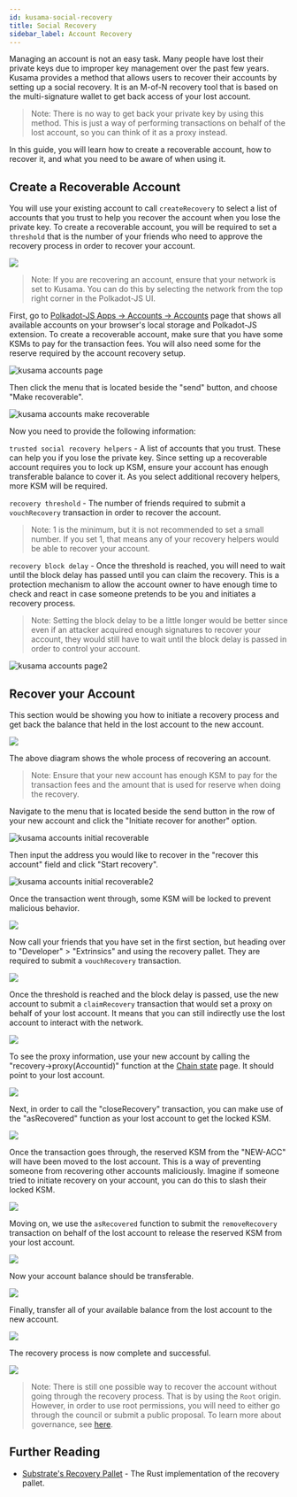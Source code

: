 ```yaml
---
id: kusama-social-recovery
title: Social Recovery
sidebar_label: Account Recovery
---
```


Managing an account is not an easy task. Many people have lost their private keys due to improper
key management over the past few years. Kusama provides a method that allows users to recover their
accounts by setting up a social recovery. It is an M-of-N recovery tool that is based on the
multi-signature wallet to get back access of your lost account.

> Note: There is no way to get back your private key by using this method. This is just a way of
> performing transactions on behalf of the lost account, so you can think of it as a proxy instead.

In this guide, you will learn how to create a recoverable account, how to recover it, and what you
need to be aware of when using it.

## Create a Recoverable Account

You will use your existing account to call `createRecovery` to select a list of accounts that you
trust to help you recover the account when you lose the private key. To create a recoverable
account, you will be required to set a `threshold` that is the number of your friends who need to
approve the recovery process in order to recover your account.

![](../../assets/recovery/social-recovery-diag-1.png)

> Note: If you are recovering an account, ensure that your network is set to Kusama. You can do this
> by selecting the network from the top right corner in the Polkadot-JS UI.

First, go to [Polkadot-JS Apps -> Accounts -> Accounts](https://polkadot.js.org/apps/#/accounts)
page that shows all available accounts on your browser's local storage and Polkadot-JS extension. To
create a recoverable account, make sure that you have some KSMs to pay for the transaction fees. You
will also need some for the reserve required by the account recovery setup.

![kusama accounts page](../../assets/kusama/kusama_social_recovery_accounts_page.png)

Then click the menu that is located beside the "send" button, and choose "Make recoverable".

![kusama accounts make recoverable](../../assets/kusama/kusama_make_recoverable.png)

Now you need to provide the following information:

`trusted social recovery helpers` - A list of accounts that you trust. These can help you if you
lose the private key. Since setting up a recoverable account requires you to lock up KSM, ensure
your account has enough transferable balance to cover it. As you select additional recovery helpers,
more KSM will be required.

`recovery threshold` - The number of friends required to submit a `vouchRecovery` transaction in
order to recover the account.

> Note: 1 is the minimum, but it is not recommended to set a small number. If you set 1, that means
> any of your recovery helpers would be able to recover your account.

`recovery block delay` - Once the threshold is reached, you will need to wait until the block delay
has passed until you can claim the recovery. This is a protection mechanism to allow the account
owner to have enough time to check and react in case someone pretends to be you and initiates a
recovery process.

> Note: Setting the block delay to be a little longer would be better since even if an attacker
> acquired enough signatures to recover your account, they would still have to wait until the block
> delay is passed in order to control your account.

![kusama accounts page2](../../assets/kusama/kusama_make_account_recoverable.png)

## Recover your Account

This section would be showing you how to initiate a recovery process and get back the balance that
held in the lost account to the new account.

![](../../assets/recovery/social-recovery-diag-2.png)

The above diagram shows the whole process of recovering an account.

> Note: Ensure that your new account has enough KSM to pay for the transaction fees and the amount
> that is used for reserve when doing the recovery.

Navigate to the menu that is located beside the send button in the row of your new account and click
the "Initiate recover for another" option.

![kusama accounts initial recoverable](../../assets/kusama/kusama_make_recoverable.png)

Then input the address you would like to recover in the "recover this account" field and click
"Start recovery".

![kusama accounts initial recoverable2](../../assets/kusama/kusama_make_account_initial.png)

Once the transaction went through, some KSM will be locked to prevent malicious behavior.

![](../../assets/recovery/social-recovery-6.png)

Now call your friends that you have set in the first section, but heading over to "Developer" >
"Extrinsics" and using the recovery pallet. They are required to submit a `vouchRecovery`
transaction.

![](../../assets/recovery/social-recovery-7.png)

Once the threshold is reached and the block delay is passed, use the new account to submit a
`claimRecovery` transaction that would set a proxy on behalf of your lost account. It means that you
can still indirectly use the lost account to interact with the network.

![](../../assets/recovery/social-recovery-8.png)

To see the proxy information, use your new account by calling the "recovery->proxy(Accountid)"
function at the [Chain state](https://polkadot.js.org/apps/#/chainstate) page. It should point to
your lost account.

![](../../assets/recovery/social-recovery-9.png)

Next, in order to call the "closeRecovery" transaction, you can make use of the "asRecovered"
function as your lost account to get the locked KSM.

![](../../assets/recovery/social-recovery-10.png)

Once the transaction goes through, the reserved KSM from the "NEW-ACC" will have been moved to the
lost account. This is a way of preventing someone from recovering other accounts maliciously.
Imagine if someone tried to initiate recovery on your account, you can do this to slash their locked
KSM.

![](../../assets/recovery/social-recovery-11.png)

Moving on, we use the `asRecovered` function to submit the `removeRecovery` transaction on behalf of
the lost account to release the reserved KSM from your lost account.

![](../../assets/recovery/social-recovery-12.png)

Now your account balance should be transferable.

![](../../assets/recovery/social-recovery-13.png)

Finally, transfer all of your available balance from the lost account to the new account.

![](../../assets/recovery/social-recovery-14.png)

The recovery process is now complete and successful.

![](../../assets/recovery/social-recovery-15.png)

> Note: There is still one possible way to recover the account without going through the recovery
> process. That is by using the `Root` origin. However, in order to use root permissions, you will
> need to either go through the council or submit a public proposal. To learn more about governance,
> see [here](../../learn/learn-governance.md).

## Further Reading

- [Substrate's Recovery Pallet](https://github.com/paritytech/substrate/blob/master/frame/recovery/src/lib.rs) -
  The Rust implementation of the recovery pallet.
